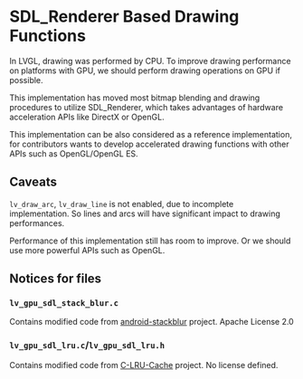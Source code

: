 # SDL_Renderer Based Drawing Functions

In LVGL, drawing was performed by CPU. To improve drawing performance on platforms with GPU, we should perform drawing
operations on GPU if possible.

This implementation has moved most bitmap blending and drawing procedures to utilize SDL_Renderer, which takes
advantages of hardware acceleration APIs like DirectX or OpenGL.

This implementation can be also considered as a reference implementation, for contributors wants to develop accelerated
drawing functions with other APIs such as OpenGL/OpenGL ES.

## Caveats

`lv_draw_arc`, `lv_draw_line` is not enabled, due to incomplete implementation. So lines and arcs will have significant
impact to drawing performances.

Performance of this implementation still has room to improve. Or we should use more powerful APIs such as OpenGL.

## Notices for files

### `lv_gpu_sdl_stack_blur.c`

Contains modified code from [android-stackblur](https://github.com/kikoso/android-stackblur) project. Apache License 2.0

### `lv_gpu_sdl_lru.c`/`lv_gpu_sdl_lru.h`

Contains modified code from [C-LRU-Cache](https://github.com/willcannings/C-LRU-Cache) project. No license defined.